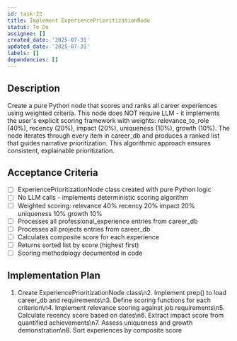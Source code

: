 ```yaml
---
id: task-22
title: Implement ExperiencePrioritizationNode
status: To Do
assignee: []
created_date: '2025-07-31'
updated_date: '2025-07-31'
labels: []
dependencies: []
---
```


## Description

Create a pure Python node that scores and ranks all career experiences using weighted criteria. This node does NOT require LLM - it implements the user's explicit scoring framework with weights: relevance_to_role (40%), recency (20%), impact (20%), uniqueness (10%), growth (10%). The node iterates through every item in career_db and produces a ranked list that guides narrative prioritization. This algorithmic approach ensures consistent, explainable prioritization.
## Acceptance Criteria

- [ ] ExperiencePrioritizationNode class created with pure Python logic
- [ ] No LLM calls - implements deterministic scoring algorithm
- [ ] Weighted scoring: relevance 40% recency 20% impact 20% uniqueness 10% growth 10%
- [ ] Processes all professional_experience entries from career_db
- [ ] Processes all projects entries from career_db
- [ ] Calculates composite score for each experience
- [ ] Returns sorted list by score (highest first)
- [ ] Scoring methodology documented in code

## Implementation Plan

1. Create ExperiencePrioritizationNode class\n2. Implement prep() to load career_db and requirements\n3. Define scoring functions for each criterion\n4. Implement relevance scoring against job requirements\n5. Calculate recency score based on dates\n6. Extract impact score from quantified achievements\n7. Assess uniqueness and growth demonstration\n8. Sort experiences by composite score
